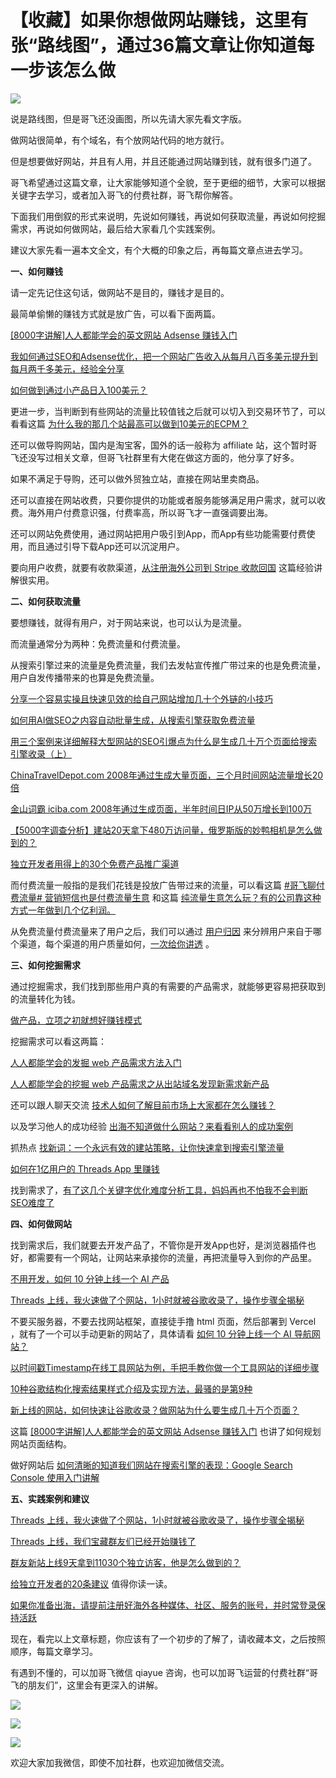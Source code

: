 # 【收藏】如果你想做网站赚钱，这里有张“路线图”，通过36篇文章让你知道每一步该怎么做
![](https://mmbiz.qpic.cn/sz_mmbiz_png/LBrX00GQeicvevb0Thwkp4fP5khmkDIr79XGAjhn1e79AMnLicHbAXP0MyNrSVf5xWTic9GQicOpibTv8aqFUsyJOibg/640?wx_fmt=png)

说是路线图，但是哥飞还没画图，所以先请大家先看文字版。  

做网站很简单，有个域名，有个放网站代码的地方就行。  

但是想要做好网站，并且有人用，并且还能通过网站赚到钱，就有很多门道了。  

哥飞希望通过这篇文章，让大家能够知道个全貌，至于更细的细节，大家可以根据关键字去学习，或者加入哥飞的付费社群，哥飞帮你解答。

下面我们用倒叙的形式来说明，先说如何赚钱，再说如何获取流量，再说如何挖掘需求，再说如何做网站，最后给大家看几个实践案例。

建议大家先看一遍本文全文，有个大概的印象之后，再每篇文章点进去学习。

**一、如何赚钱**

请一定先记住这句话，做网站不是目的，赚钱才是目的。

最简单偷懒的赚钱方式就是放广告，可以看下面两篇。

[\[8000字讲解\]人人都能学会的英文网站 Adsense 赚钱入门](http://mp.weixin.qq.com/s?__biz=MjM5OTIzMzYyMA==&mid=2650079316&idx=1&sn=02cd11a4bee177343b05e6798913159b&chksm=bf3f316f8848b879f22de143965d98c5094220f72e38808741627173d0fea40e9182c1e1da73&scene=21#wechat_redirect)  

[我如何通过SEO和Adsense优化，把一个网站广告收入从每月八百多美元提升到每月两千多美元，经验全分享](http://mp.weixin.qq.com/s?__biz=MjM5OTIzMzYyMA==&mid=2650079551&idx=1&sn=1b81abe359ad1ea25794d51fe5a53ce4&chksm=bf3f30048848b912df36d4c7660396e8160630d4444fb9259894239b2584a3bf41743c59e26d&scene=21#wechat_redirect)  

[如何做到通过小产品日入100美元？](http://mp.weixin.qq.com/s?__biz=MjM5OTIzMzYyMA==&mid=2650079413&idx=2&sn=44d171a477f83ecb3bbde1442e46f14f&chksm=bf3f318e8848b898449575729f71a4bd298795a5395838ff72f97ecc7c887795bf9bbb287b4f&scene=21#wechat_redirect)  

更进一步，当判断到有些网站的流量比较值钱之后就可以切入到交易环节了，可以看看这篇 [为什么我的那几个站最高可以做到10美元的ECPM？](http://mp.weixin.qq.com/s?__biz=MjM5OTIzMzYyMA==&mid=2650079425&idx=1&sn=aa2bd542f22f33c7b0ae325b1bb5ac49&chksm=bf3f31fa8848b8ec4633cb305c0f73891438b85d333893b86ba570aaf2f478999c208614158b&scene=21#wechat_redirect)  

还可以做导购网站，国内是淘宝客，国外的话一般称为 affiliate 站，这个暂时哥飞还没写过相关文章，但哥飞社群里有大佬在做这方面的，他分享了好多。

如果不满足于导购，还可以做外贸独立站，直接在网站里卖商品。  

还可以直接在网站收费，只要你提供的功能或者服务能够满足用户需求，就可以收费。海外用户付费意识强，付费率高，所以哥飞才一直强调要出海。  

还可以网站免费使用，通过网站把用户吸引到App，而App有些功能需要付费使用，而且通过引导下载App还可以沉淀用户。

要向用户收费，就要有收款渠道，[从注册海外公司到 Stripe 收款回国](http://mp.weixin.qq.com/s?__biz=MjM5OTIzMzYyMA==&mid=2650079767&idx=1&sn=a398c003fa7881c3be0daa6dca42cbde&chksm=bf3f332c8848ba3a0e56d25efd8b067d72ff61b772e1269e1bc911c27ad14bea10e992e0d60d&scene=21#wechat_redirect) 这篇经验讲解很实用。  

**二、如何获取流量**

要想赚钱，就得有用户，对于网站来说，也可以认为是流量。  

而流量通常分为两种：免费流量和付费流量。  

从搜索引擎过来的流量是免费流量，我们去发帖宣传推广带过来的也是免费流量，用户自发传播带来的也算是免费流量。

[分享一个容易实操且快速见效的给自己网站增加几十个外链的小技巧](http://mp.weixin.qq.com/s?__biz=MjM5OTIzMzYyMA==&mid=2650079656&idx=1&sn=4311d6953f9852ad7a9c6b38c5bfe85f&chksm=bf3f30938848b985c8fdc32b7d9ddd72a7a6d08b652b43aaffc3190f62c404446e45649dc74b&scene=21#wechat_redirect)  

[如何用AI做SEO之内容自动批量生成，从搜索引擎获取免费流量](http://mp.weixin.qq.com/s?__biz=MjM5OTIzMzYyMA==&mid=2650079606&idx=1&sn=4c3abe3f8bb643dfefcd6660e6562b72&chksm=bf3f304d8848b95bc4239a68c9948f733d1749897e9f87cbdf1cb988c4286e1b6f4f2014f124&scene=21#wechat_redirect)  

[用三个案例来详细解释大型网站的SEO引爆点为什么是生成几十万个页面给搜索引擎收录（上）](http://mp.weixin.qq.com/s?__biz=MjM5OTIzMzYyMA==&mid=2650079621&idx=1&sn=bd8eb1dad5ad6e864088134cef6fa3c0&chksm=bf3f30be8848b9a8bad4cb825e22d1739c267ec4d67c2f07f56067ee07d36c48b766f5606267&scene=21#wechat_redirect)  

[ChinaTravelDepot.com 2008年通过生成大量页面，三个月时间网站流量增长20倍](http://mp.weixin.qq.com/s?__biz=MjM5OTIzMzYyMA==&mid=2650079640&idx=1&sn=a488c3b792b6c845634981fc4b85d9bf&chksm=bf3f30a38848b9b522c75c3b67c034aca806b318c9345ef7d2278489d1eb783485669f9c2977&scene=21#wechat_redirect)  

[金山词霸 iciba.com 2008年通过生成页面，半年时间日IP从50万增长到100万](http://mp.weixin.qq.com/s?__biz=MjM5OTIzMzYyMA==&mid=2650079648&idx=1&sn=1305f260da438b9de62523d75f79b481&chksm=bf3f309b8848b98d080d1367a83b7d69fae4d60c8029cd2ac4a3d88c59c5a24f1ba8767d5314&scene=21#wechat_redirect)  

[【5000字调查分析】建站20天拿下480万访问量，俄罗斯版的妙鸭相机是怎么做到的？](http://mp.weixin.qq.com/s?__biz=MjM5OTIzMzYyMA==&mid=2650079744&idx=1&sn=0d82dcd95fe435a6b46a53a642a6c4e4&chksm=bf3f333b8848ba2deee768dea94b0ed5c2101c5bbf689cf536967d6141910b14f55ba03ed5c9&scene=21#wechat_redirect)  

[独立开发者用得上的30个免费产品推广渠道](http://mp.weixin.qq.com/s?__biz=MjM5OTIzMzYyMA==&mid=2650079387&idx=1&sn=8289e831c655046fcf72d965b0b0d399&chksm=bf3f31a08848b8b62b2eca5c1dd8599ed2ad72329082c4c9e1eaa265c95cb8abec99f678e9bc&scene=21#wechat_redirect)  

而付费流量一般指的是我们花钱是投放广告带过来的流量，可以看这篇 [#哥飞聊付费流量# 营销短信也是付费流量生意](http://mp.weixin.qq.com/s?__biz=MjM5OTIzMzYyMA==&mid=2650079431&idx=1&sn=f78c3410b56ee2e4de7ab9bf707ceb44&chksm=bf3f31fc8848b8ea4a907692a4fc0f9eccd111ed665c814e60d036e91bcb6bf314f1b7d23568&scene=21#wechat_redirect) 和这篇 [纯流量生意怎么玩？有的公司靠这种方式一年做到几个亿利润。](http://mp.weixin.qq.com/s?__biz=MjM5OTIzMzYyMA==&mid=2650079437&idx=1&sn=fedf3dff3214cf379f9de6cba55270c4&chksm=bf3f31f68848b8e0dee004e8548fb42738aaa9be653071b8e1c86f4a675f8733b4f08090f91e&scene=21#wechat_redirect)

从免费流量付费流量来了用户之后，我们可以通过 [用户归因](http://mp.weixin.qq.com/s?__biz=MjM5OTIzMzYyMA==&mid=2650079511&idx=1&sn=145afccc8b32d39fb5b0d3a6e0d8b8e4&chksm=bf3f302c8848b93a2378750827992e7cbd80d24b6cfdee6ec7e92776a06b9952b18892b69335&scene=21#wechat_redirect) 来分辨用户来自于哪个渠道，每个渠道的用户质量如何，[一次给你讲透](http://mp.weixin.qq.com/s?__biz=MjM5OTIzMzYyMA==&mid=2650079511&idx=1&sn=145afccc8b32d39fb5b0d3a6e0d8b8e4&chksm=bf3f302c8848b93a2378750827992e7cbd80d24b6cfdee6ec7e92776a06b9952b18892b69335&scene=21#wechat_redirect) 。  

**三、如何挖掘需求**  

通过挖掘需求，我们找到那些用户真的有需要的产品需求，就能够更容易把获取到的流量转化为钱。  

[做产品，立项之初就想好赚钱模式](http://mp.weixin.qq.com/s?__biz=MjM5OTIzMzYyMA==&mid=2650079413&idx=3&sn=41c0d668bdd03a2decfd29267399c395&chksm=bf3f318e8848b898a552047e008af40f46573af86aed4399f90c69ce90f71d90aa2c26c64cf1&scene=21#wechat_redirect)  

挖掘需求可以看这两篇：  

[人人都能学会的发掘 web 产品需求方法入门](http://mp.weixin.qq.com/s?__biz=MjM5OTIzMzYyMA==&mid=2650079475&idx=1&sn=6d37631726b73f988d5c98b5d0ed3f87&chksm=bf3f31c88848b8de0ad5ab17faab210bccab8b0eaa3ae782d8e67fff4099e1480d2560b419a3&scene=21#wechat_redirect)  

[人人都能学会的挖掘 web 产品需求之从出站域名发现新需求新产品](http://mp.weixin.qq.com/s?__biz=MjM5OTIzMzYyMA==&mid=2650079764&idx=1&sn=9587fd233f6d36350430e4e5b7f7e574&chksm=bf3f332f8848ba3927811902eb69d728b2dedf61d808bd6f3cc2536a220e8b99a96aada84796&scene=21#wechat_redirect)  

还可以跟人聊天交流 [技术人如何了解目前市场上大家都在怎么赚钱？](http://mp.weixin.qq.com/s?__biz=MjM5OTIzMzYyMA==&mid=2650079441&idx=1&sn=3895c167ca97a024e22be2dd93965af8&chksm=bf3f31ea8848b8fc21e215514e6b5d3c637a9ad8c287dbc907d877c9412bbc480face0838823&scene=21#wechat_redirect)  

以及学习他人的成功经验 [出海不知道做什么网站？来看看别人的成功案例](http://mp.weixin.qq.com/s?__biz=MjM5OTIzMzYyMA==&mid=2650079697&idx=1&sn=63960918807d9f50d451f57a04099681&chksm=bf3f30ea8848b9fc15a834d3fbdbd81daf23ae2e277499d4e8aa6f5b900bf795bdc3cefb6a4e&scene=21#wechat_redirect)

抓热点 [找新词：一个永远有效的建站策略，让你快速拿到搜索引擎流量](http://mp.weixin.qq.com/s?__biz=MjM5OTIzMzYyMA==&mid=2650079457&idx=1&sn=6a6b914a2685581ef26ef00cb8b19ee1&chksm=bf3f31da8848b8cc7e206419bcb2884415659dae3bd17fb77b9859adf106da494bd843f5d6f4&scene=21#wechat_redirect)  

[如何在1亿用户的 Threads App 里赚钱](http://mp.weixin.qq.com/s?__biz=MjM5OTIzMzYyMA==&mid=2650079254&idx=1&sn=4d2329712f2ae4f07caf201ff3456c43&chksm=bf3f312d8848b83b011c4b670737a8c0f2df96cf5834aca1aaaaeb9749309cf13f199ebe8a71&scene=21#wechat_redirect)  

找到需求了，[有了这几个关键字优化难度分析工具，妈妈再也不怕我不会判断SEO难度了](http://mp.weixin.qq.com/s?__biz=MjM5OTIzMzYyMA==&mid=2650079599&idx=1&sn=f131fb62e528ead77ef5e48b0223121c&chksm=bf3f30548848b942487ffc1b4f6832df930d3dade70115f52754566d621440dd4eaec9874a98&scene=21#wechat_redirect)  

**四、如何做网站**  

找到需求后，我们就要去开发产品了，不管你是开发App也好，是浏览器插件也好，都需要有一个网站，让网站来承接你的流量，再把流量导入到你的产品里。  

[不用开发，如何 10 分钟上线一个 AI 产品](http://mp.weixin.qq.com/s?__biz=MjM5OTIzMzYyMA==&mid=2650079577&idx=1&sn=2108d1a9ad3307e9db2af8054d19b5a9&chksm=bf3f30628848b9742eae3c2c249a18d12370c89922a3d8cd288eb233211d6c76b3bbd0ba8f7c&scene=21#wechat_redirect)

[Threads 上线，我火速做了个网站，1小时就被谷歌收录了，操作步骤全揭秘](http://mp.weixin.qq.com/s?__biz=MjM5OTIzMzYyMA==&mid=2650079243&idx=1&sn=45eac4f5f3587c5251c65d08e8d5d6bf&chksm=bf3f31308848b826172d78128129ef101383e8876a2acb4c51ac89e3e728894d26f3ff90d7f9&scene=21#wechat_redirect)

不要买服务器，不要去找网站框架，直接徒手撸 html 页面，然后部署到 Vercel ，就有了一个可以手动更新的网站了，具体请看 [如何 10 分钟上线一个 AI 导航网站？](http://mp.weixin.qq.com/s?__biz=MjM5OTIzMzYyMA==&mid=2650079199&idx=1&sn=515b825aa9269426e9ec720a3b055de1&chksm=bf3ecee4884947f2e95d07647c8ef533017535daf62805886f3e0b49b607bb83ccfde69c83aa&scene=21#wechat_redirect)  

[以时间戳Timestamp在线工具网站为例，手把手教你做一个工具网站的详细步骤](http://mp.weixin.qq.com/s?__biz=MjM5OTIzMzYyMA==&mid=2650079501&idx=1&sn=84b905dfcf0423bce6fffad25205c53b&chksm=bf3f30368848b920e1e40dfebb7d061b417378733f43096087b5727ef6c36cfc716a48745817&scene=21#wechat_redirect)  

[10种谷歌结构化搜索结果样式介绍及实现方法，最骚的是第9种](http://mp.weixin.qq.com/s?__biz=MjM5OTIzMzYyMA==&mid=2650079358&idx=1&sn=8633a276dd94efc971cc2ca2239a34d6&chksm=bf3f31458848b853b74dfe41cebfc4da5c639a3519bf20bac7d3888bee99d27819c2cb95a999&scene=21#wechat_redirect)  

[新上线的网站，如何快速让谷歌收录？做网站为什么要生成几十万个页面？](http://mp.weixin.qq.com/s?__biz=MjM5OTIzMzYyMA==&mid=2650079215&idx=1&sn=62b363765e616d5f6511c20a5b78c4ab&chksm=bf3eced4884947c27c5822f518876d0a21bd9e3ca17879741d6f473db9da4686ffec4d60d8d2&scene=21#wechat_redirect)  

这篇 [\[8000字讲解\]人人都能学会的英文网站 Adsense 赚钱入门](http://mp.weixin.qq.com/s?__biz=MjM5OTIzMzYyMA==&mid=2650079316&idx=1&sn=02cd11a4bee177343b05e6798913159b&chksm=bf3f316f8848b879f22de143965d98c5094220f72e38808741627173d0fea40e9182c1e1da73&scene=21#wechat_redirect) 也讲了如何规划网站页面结构。  

做好网站后 [如何清晰的知道我们网站在搜索引擎的表现：Google Search Console 使用入门讲解](http://mp.weixin.qq.com/s?__biz=MjM5OTIzMzYyMA==&mid=2650079678&idx=1&sn=28e2e1f0abf09872482549f66c214f0a&chksm=bf3f30858848b9934cc6ca69c172537ac676a04975ab475160e90b02d56cc6d5fe42df03a97f&scene=21#wechat_redirect)

**五、实践案例和建议**  

[Threads 上线，我火速做了个网站，1小时就被谷歌收录了，操作步骤全揭秘](http://mp.weixin.qq.com/s?__biz=MjM5OTIzMzYyMA==&mid=2650079243&idx=1&sn=45eac4f5f3587c5251c65d08e8d5d6bf&chksm=bf3f31308848b826172d78128129ef101383e8876a2acb4c51ac89e3e728894d26f3ff90d7f9&scene=21#wechat_redirect)  

[Threads 上线，我们宝藏群友们已经开始赚钱了](http://mp.weixin.qq.com/s?__biz=MjM5OTIzMzYyMA==&mid=2650079303&idx=1&sn=be9b3f806e36221bcdbb856c0372c9ca&chksm=bf3f317c8848b86ae8f67c882f0cd9cdc5ce7206dc43f02cb6ff5f0067b4d92da10da72b6823&scene=21#wechat_redirect)

[群友新站上线9天拿到11030个独立访客，他是怎么做到的？](http://mp.weixin.qq.com/s?__biz=MjM5OTIzMzYyMA==&mid=2650079382&idx=1&sn=5a531d003bb4d9e2d7f52ab73e14665c&chksm=bf3f31ad8848b8bb8321721a3847dd8145c18c65367c86b9b1d22100033cc845af480594cdba&scene=21#wechat_redirect)  

[给独立开发者的20条建议](http://mp.weixin.qq.com/s?__biz=MjM5OTIzMzYyMA==&mid=2650079413&idx=1&sn=6a1cc5db5965bd4a00012adda75cf787&chksm=bf3f318e8848b898bd969b13cee6d568c71a126beba46adf78bcb86e0b3e1568fddf0ec64aa9&scene=21#wechat_redirect) 值得你读一读。  

[如果你准备出海，请提前注册好海外各种媒体、社区、服务的账号，并时常登录保持活跃](http://mp.weixin.qq.com/s?__biz=MjM5OTIzMzYyMA==&mid=2650079518&idx=1&sn=12261e1a98fe237d72a6eba0c3b91061&chksm=bf3f30258848b933a25f19282c74bf9896aa381937702fe82859b5dec09a108df191e0c9b60f&scene=21#wechat_redirect)  

现在，看完以上文章标题，你应该有了一个初步的了解了，请收藏本文，之后按照顺序，每篇文章学习。

有遇到不懂的，可以加哥飞微信 qiayue 咨询，也可以加哥飞运营的付费社群“哥飞的朋友们”，这里会有更深入的讲解。

![](https://mmbiz.qpic.cn/sz_mmbiz_jpg/LBrX00GQeicvevb0Thwkp4fP5khmkDIr7COe21GkWb12dsicXeibpf0RADricibSmI3k58beCrZvibGXNfo4e4UbR4bw/640?wx_fmt=jpeg)

![](https://mmbiz.qpic.cn/sz_mmbiz_jpg/LBrX00GQeicvevb0Thwkp4fP5khmkDIr7BEwVLkEiaxLHb7J8MfjlUWxtDVvN4PrXx7ryXzd1uzmwXwGMyOL0alw/640?wx_fmt=jpeg)

![](https://mmbiz.qpic.cn/sz_mmbiz_png/LBrX00GQeictmH6ZbzrmhFdgH55yNiarBAXwFK5njpE3j8ehd8M5CNnh5mX01ibDAls4gZvob7nUmwXnscEXNDm3g/640?wx_fmt=png)

欢迎大家加我微信，即使不加社群，也欢迎加微信交流。